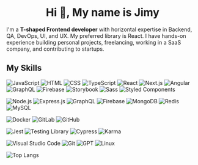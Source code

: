 <!-- - 👋 Hi, I’m @elVengador -->
<!-- - 👀 I’m interested in ... -->
<!-- - 🌱 I’m currently learning ... -->
<!-- - 💞️ I’m looking to collaborate on ... -->
<!-- - 📫 How to reach me ... -->


<h1 align="center">Hi 👋, My name is Jimy</h1>

I'm a **T-shaped Frontend developer** with horizontal expertise in Backend, QA, DevOps, UI, and UX. My preferred library is React.
I have hands-on experience building personal projects, freelancing, working in a SaaS company, and contributing to startups.

## My Skills

![JavaScript](https://img.shields.io/badge/-JavaScript-05122A?style=flat&logo=javascript)
![HTML](https://img.shields.io/badge/-HTML-05122A?style=flat&logo=html5)
![CSS](https://img.shields.io/badge/-CSS-05122A?style=flat&logo=css3&logoColor=1572B6)
![TypeScript](https://img.shields.io/badge/-TypeScript-05122A?style=flat&logo=typescript)
![React](https://img.shields.io/badge/-React-05122A?style=flat&logo=react)
![Next.js](https://img.shields.io/badge/-Next.js-05122A?style=flat&logo=next.js)
![Angular](https://img.shields.io/badge/-Angular-05122A?style=flat&logo=angular)
![GraphQL](https://img.shields.io/badge/-GraphQL-05122A?style=flat&logo=graphql)
![Firebase](https://img.shields.io/badge/-Firebase-05122A?style=flat&logo=firebase)
![Storybook](https://img.shields.io/badge/-Storybook-05122A?style=flat&logo=storybook)
![Sass](https://img.shields.io/badge/-Sass-05122A?style=flat&logo=sass)
![Styled Components](https://img.shields.io/badge/-Styled_Components-05122A?style=flat&logo=styled-components)


![Node.js](https://img.shields.io/badge/-Node.js-05122A?style=flat&logo=node.js)
![Express.js](https://img.shields.io/badge/-Express.js-05122A?style=flat&logo=express)
![GraphQL](https://img.shields.io/badge/-GraphQL-05122A?style=flat&logo=graphql)
![Firebase](https://img.shields.io/badge/-Firebase-05122A?style=flat&logo=firebase)
![MongoDB](https://img.shields.io/badge/-MongoDB-05122A?style=flat&logo=mongodb)
![Redis](https://img.shields.io/badge/-Redis-05122A?style=flat&logo=redis)
![MySQL](https://img.shields.io/badge/-MySQL-05122A?style=flat&logo=mysql)


![Docker](https://img.shields.io/badge/-Docker-05122A?style=flat&logo=docker)
![GitLab](https://img.shields.io/badge/-GitLab-05122A?style=flat&logo=gitlab)
![GitHub](https://img.shields.io/badge/-GitHub-05122A?style=flat&logo=github)


![Jest](https://img.shields.io/badge/-Jest-05122A?style=flat&logo=jest)
![Testing Library](https://img.shields.io/badge/-Testing_Library-05122A?style=flat&logo=testing-library)
![Cypress](https://img.shields.io/badge/-Cypress-05122A?style=flat&logo=cypress)
![Karma](https://img.shields.io/badge/-Karma-05122A?style=flat&logo=karma)


![Visual Studio Code](https://img.shields.io/badge/-Visual_Studio_Code-05122A?style=flat&logo=visual-studio-code)
![Git](https://img.shields.io/badge/-Git-05122A?style=flat&logo=git)
![GPT](https://img.shields.io/badge/-GPT-05122A?style=flat&logo=)
![Linux](https://img.shields.io/badge/-Linux-05122A?style=flat&logo=linux)

![Top Langs](https://github-readme-stats.vercel.app/api/top-langs/?username=elVengador&layout=compact)
<!--
![Jimy's GitHub stats](https://github-readme-stats.vercel.app/api?username=elVengador&show=prs_merged_percentage&hide=contribs)
-->

